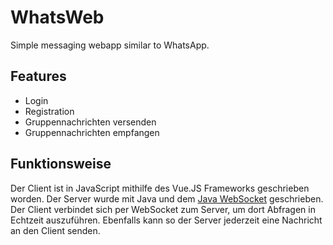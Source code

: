 # WhatsWeb
Simple messaging webapp similar to WhatsApp.

## Features
- Login
- Registration
- Gruppennachrichten versenden
- Gruppennachrichten empfangen

## Funktionsweise
Der Client ist in JavaScript mithilfe des Vue.JS Frameworks geschrieben worden. Der Server wurde mit Java und dem [Java WebSocket](https://github.com/TooTallNate/Java-WebSocket) geschrieben. Der Client verbindet sich per WebSocket zum Server, um dort Abfragen in Echtzeit auszuführen. Ebenfalls kann so der Server jederzeit eine Nachricht an den Client senden.
